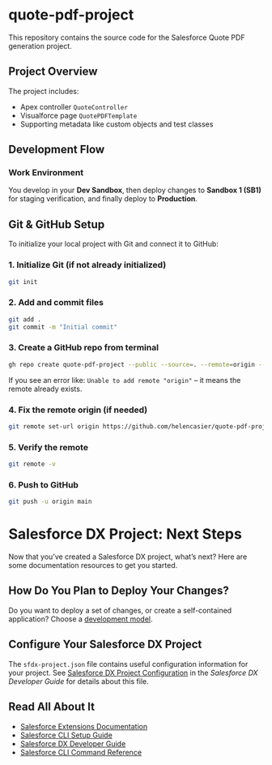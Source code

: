 # quote-pdf-project

This repository contains the source code for the Salesforce Quote PDF generation project.

## Project Overview

The project includes:
- Apex controller `QuoteController`
- Visualforce page `QuotePDFTemplate`
- Supporting metadata like custom objects and test classes

## Development Flow

### Work Environment
You develop in your **Dev Sandbox**, then deploy changes to **Sandbox 1 (SB1)** for staging verification, and finally deploy to **Production**.

## Git & GitHub Setup

To initialize your local project with Git and connect it to GitHub:

### 1. Initialize Git (if not already initialized)
```bash
git init
```

### 2. Add and commit files
```bash
git add .
git commit -m "Initial commit"
```

### 3. Create a GitHub repo from terminal
```bash
gh repo create quote-pdf-project --public --source=. --remote=origin --push
```

If you see an error like: `Unable to add remote "origin"` – it means the remote already exists.

### 4. Fix the remote origin (if needed)
```bash
git remote set-url origin https://github.com/helencasier/quote-pdf-project.git
```

### 5. Verify the remote
```bash
git remote -v
```

### 6. Push to GitHub
```bash
git push -u origin main
```



# Salesforce DX Project: Next Steps

Now that you’ve created a Salesforce DX project, what’s next? Here are some documentation resources to get you started.

## How Do You Plan to Deploy Your Changes?

Do you want to deploy a set of changes, or create a self-contained application? Choose a [development model](https://developer.salesforce.com/tools/vscode/en/user-guide/development-models).

## Configure Your Salesforce DX Project

The `sfdx-project.json` file contains useful configuration information for your project. See [Salesforce DX Project Configuration](https://developer.salesforce.com/docs/atlas.en-us.sfdx_dev.meta/sfdx_dev/sfdx_dev_ws_config.htm) in the _Salesforce DX Developer Guide_ for details about this file.

## Read All About It

- [Salesforce Extensions Documentation](https://developer.salesforce.com/tools/vscode/)
- [Salesforce CLI Setup Guide](https://developer.salesforce.com/docs/atlas.en-us.sfdx_setup.meta/sfdx_setup/sfdx_setup_intro.htm)
- [Salesforce DX Developer Guide](https://developer.salesforce.com/docs/atlas.en-us.sfdx_dev.meta/sfdx_dev/sfdx_dev_intro.htm)
- [Salesforce CLI Command Reference](https://developer.salesforce.com/docs/atlas.en-us.sfdx_cli_reference.meta/sfdx_cli_reference/cli_reference.htm)
